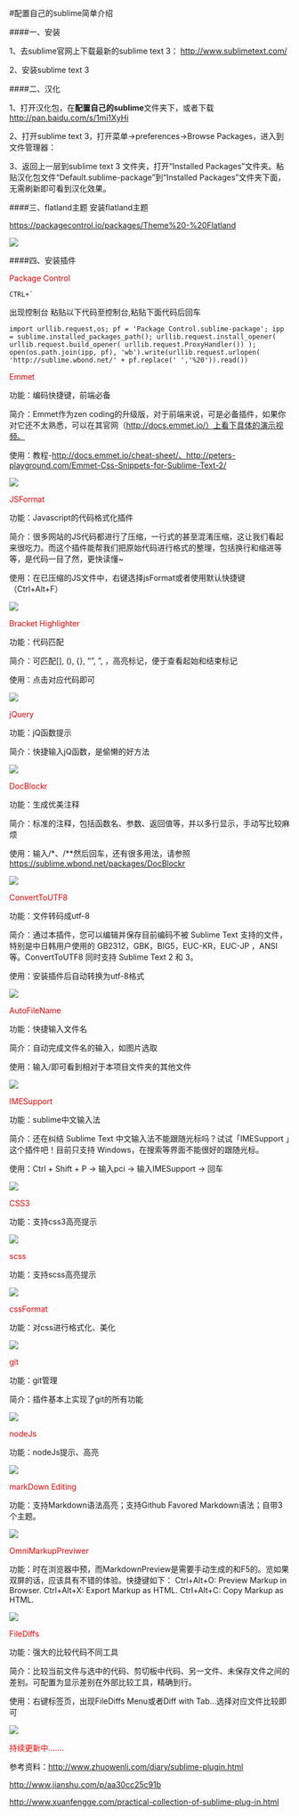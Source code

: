 #配置自己的sublime简单介绍

####一、安装

  1、去sublime官网上下载最新的sublime text 3：  http://www.sublimetext.com/

  2、安装sublime text 3

####二、汉化

   1、打开汉化包，在**配置自己的sublime**文件夹下，或者下载 http://pan.baidu.com/s/1mi1XyHi

   2、打开sublime text 3，打开菜单->preferences->Browse Packages，进入到文件管理器：

   3、返回上一层到sublime text 3 文件夹，打开“Installed Packages”文件夹。粘贴汉化包文件“Default.sublime-package”到“Installed Packages”文件夹下面，无需刷新即可看到汉化效果。

####三、flatland主题
安装flatland主题

https://packagecontrol.io/packages/Theme%20-%20Flatland

<img src="配置自己的sublime/gif/flatland.png" />

####四、安装插件

<font color=red>Package Control</font>

    CTRL+`

   出现控制台 粘贴以下代码至控制台,粘贴下面代码后回车

    import urllib.request,os; pf = 'Package Control.sublime-package'; ipp = sublime.installed_packages_path(); urllib.request.install_opener( urllib.request.build_opener( urllib.request.ProxyHandler()) ); open(os.path.join(ipp, pf), 'wb').write(urllib.request.urlopen( 'http://sublime.wbond.net/' + pf.replace(' ','%20')).read())

<font color=red>Emmet</font>

功能：编码快捷键，前端必备

简介：Emmet作为zen coding的升级版，对于前端来说，可是必备插件，如果你对它还不太熟悉，可以在其官网（http://docs.emmet.io/）上看下具体的演示视频。

使用：教程-http://docs.emmet.io/cheat-sheet/、http://peters-playground.com/Emmet-Css-Snippets-for-Sublime-Text-2/

<img src="配置自己的sublime/gif/emmet.gif" />

<font color=red>JSFormat</font>

功能：Javascript的代码格式化插件

简介：很多网站的JS代码都进行了压缩，一行式的甚至混淆压缩，这让我们看起来很吃力。而这个插件能帮我们把原始代码进行格式的整理，包括换行和缩进等等，是代码一目了然，更快读懂~

使用：在已压缩的JS文件中，右键选择jsFormat或者使用默认快捷键（Ctrl+Alt+F）

<img src="配置自己的sublime/gif/jsFormat.gif" />

<font color=red>Bracket Highlighter</font>

功能：代码匹配

简介：可匹配[], (), {}, “”, ”, <tag></tag>，高亮标记，便于查看起始和结束标记

使用：点击对应代码即可

<img src="配置自己的sublime/gif/BracketHighlighter.gif" />

<font color=red>jQuery</font>

功能：jQ函数提示

简介：快捷输入jQ函数，是偷懒的好方法

<img src="配置自己的sublime/gif/jquery.gif" />

<font color=red>Doc​Blockr</font>

功能：生成优美注释

简介：标准的注释，包括函数名、参数、返回值等，并以多行显示，手动写比较麻烦

使用：输入/*、/**然后回车，还有很多用法，请参照 https://sublime.wbond.net/packages/DocBlockr

<img src="配置自己的sublime/gif/Doc​Blockr.gif" />

<font color=red>ConvertToUTF8</font>

功能：文件转码成utf-8

简介：通过本插件，您可以编辑并保存目前编码不被 Sublime Text 支持的文件，特别是中日韩用户使用的 GB2312，GBK，BIG5，EUC-KR，EUC-JP ，ANSI等。ConvertToUTF8 同时支持 Sublime Text 2 和 3。

使用：安装插件后自动转换为utf-8格式

<img src="配置自己的sublime/gif/ConvertToUTF8.gif" />

<font color=red>AutoFileName</font>

功能：快捷输入文件名

简介：自动完成文件名的输入，如图片选取

使用：输入/即可看到相对于本项目文件夹的其他文件

<img src="配置自己的sublime/gif/AutoFileName.gif" />

<font color=red>IMESupport</font>

功能：sublime中文输入法

简介：还在纠结 Sublime Text 中文输入法不能跟随光标吗？试试「IMESupport 」这个插件吧！目前只支持 Windows，在搜索等界面不能很好的跟随光标。

使用：Ctrl + Shift + P → 输入pci → 输入IMESupport → 回车

<img src="配置自己的sublime/gif/IMESupport.gif" />

<font color=red>CSS3</font>

功能：支持css3高亮提示

<img src="配置自己的sublime/gif/css3.gif" />

<font color=red>scss</font>

功能：支持scss高亮提示

<img src="配置自己的sublime/gif/scss.gif" />

<font color=red>cssFormat</font>

功能：对css进行格式化、美化

<img src="配置自己的sublime/gif/cssformat.gif" />

<font color=red>git</font>

功能：git管理

简介：插件基本上实现了git的所有功能

<img src="配置自己的sublime/gif/git.png" />

<font color=red>nodeJs</font>

功能：nodeJs提示、高亮

<img src="配置自己的sublime/gif/nodeJs.png" />

<font color=red>markDown Editing</font>

功能：支持Markdown语法高亮；支持Github Favored Markdown语法；自带3个主题。

<img src="配置自己的sublime/gif/markDown Editing.png" />

<font color=red>OmniMarkupPreviwer</font>

功能：时在浏览器中预，而MarkdownPreview是需要手动生成的和F5的。览如果双屏的话，应该具有不错的体验。快捷键如下：
Ctrl+Alt+O: Preview Markup in Browser.
Ctrl+Alt+X: Export Markup as HTML.
Ctrl+Alt+C: Copy Markup as HTML.

<img src="配置自己的sublime/gif/OmniMarkupPreviwer.gif" />

<font color=red>FileDiffs</font>

功能：强大的比较代码不同工具

简介：比较当前文件与选中的代码、剪切板中代码、另一文件、未保存文件之间的差别。可配置为显示差别在外部比较工具，精确到行。

使用：右键标签页，出现FileDiffs Menu或者Diff with Tab…选择对应文件比较即可

<img src="配置自己的sublime/gif/FileDiffs.gif" />

<font color=red>持续更新中.......</font>


参考资料：http://www.zhuowenli.com/diary/sublime-plugin.html

http://www.jianshu.com/p/aa30cc25c91b

http://www.xuanfengge.com/practical-collection-of-sublime-plug-in.html